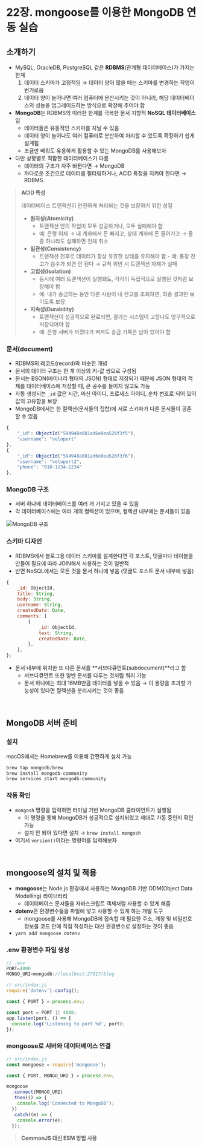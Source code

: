 # 22장. mongoose를 이용한 MongoDB 연동 실습

## 소개하기

- MySQL, OracleDB, PostgreSQL 같은 **RDBMS**(관계형 데이터베이스)가 가지는 한계
    1. 데이터 스키마가 고정적임 → 데이터 양이 많을 때는 스키마를 변경하는 작업이 번거로움
    2. 데이터 양이 늘어나면 여러 컴퓨터에 분산시키는 것이 아니라, 해당 데이터베이스의 성능을 업그레이드하는 방식으로 확장해 주어야 함
- **MongoDB**는 RDBMS의 이러한 한계를 극복한 문서 지향적 **NoSQL 데이터베이스**임
    - 데이터들은 유동적인 스키마를 지닐 수 있음
    - 데이터 양이 늘어나도 여러 컴퓨터로 분산하여 처리할 수 있도록 확장하기 쉽게 설계됨
    - 조금만 배워도 유용하게 활용할 수 있는 MongoDB를 사용해보자
- 다만 상황별로 적합한 데이터베이스가 다름
    - 데이터의 구조가 자주 바뀐다면 → MongoDB
    - 까다로운 조건으로 데이터를 필터링하거나, ACID 특정을 지켜야 한다면 → RDBMS

> **ACID 특성**
>
> 데이터베이스 트랜잭션이 안전하게 처리되는 것을 보장하기 위한 성질
> - **원자성(Atomicity)**
>    - 트랜잭션 안의 작업이 모두 성공하거나, 모두 실패해야 함
>    - 예: 은행 이체 → 내 계좌에서 돈 빠지고, 상대 계좌에 돈 들어가고 → 둘 중 하나라도 실패하면 전체 취소
> - **일관성(Consistency)**
>    - 트랜잭션 전후로 데이터가 항상 유효한 상태를 유지해야 함
    - 예: 통장 잔고가 음수가 되면 안 된다 → 규칙 위반 시 트랜잭션 자체가 실패
>- **고립성(Isolation)**
>    - 동시에 여러 트랜잭션이 실행돼도, 각각이 독립적으로 실행된 것처럼 보장해야 함
>    - 예: 내가 송금하는 동안 다른 사람이 내 잔고를 조회하면, 최종 결과만 보이도록 보장
>- **지속성(Durability)**
>    - 트랜잭션이 성공적으로 완료되면, 결과는 시스템이 고장나도 영구적으로 저장되어야 함
>    - 예: 은행 서버가 꺼졌다가 켜져도 송금 기록은 남아 있어야 함
</aside>

### 문서(document)

- RDBMS의 레코드(record)와 비슷한 개념
- 문서의 데이터 구조는 한 개 이상의 키-값 쌍으로 구성됨
- 문서는 BSON(바이너리 형태의 JSON) 형태로 저장되기 때문에 JSON 형태의 객체를 데이터베이스에 저장할 때, 큰 공수를 들이지 않고도 가능
- 자동 생성되는 `_id` 값은 시간, 머신 아이디, 프로세스 아이디, 순차 번호로 되어 있어 값의 고유함을 보장
- MongoDB에서는 한 컬렉션(문서들의 집합)에 서로 스키마가 다른 문서들이 공존할 수 있음

```jsx
{
	"_id": ObjectId("594948a081ad6e0ea526f3f5"),
	"username": "velopert"
},
{
	"_id": ObjectId("594948a081ad6e0ea526f3f6"),
	"username": "velopert2",
	"phone": "010-1234-1234"
},
```

### MongoDB 구조

- 서버 하나에 데이터베이스를 여러 개 가지고 있을 수 있음
- 각 데이터베이스에는 여러 개의 컬렉션이 있으며, 컬렉션 내부에는 문서들이 있음

![MongoDB 구조](https://github.com/user-attachments/assets/30ec2e74-c93a-46aa-bf98-c5cd196b2c94)

### 스키마 디자인

- RDBMS에서 블로그용 데이터 스키마를 설계한다면 각 포스트, 댓글마다 테이블을 만들어 필요에 따라 JOIN해서 사용하는 것이 일반적
- 반면 NoSQL에서는 모든 것을 문서 하나에 넣음 (댓글도 포스트 문서 내부에 넣음)

```jsx
{
	_id: ObjectId,
	title: String,
	body: String,
	username: String,
	createdDate: Date,
	comments: [
		{
			_id: ObjectId,
			text: String,
			createdDate: Date,
		},
	],
};
```

- 문서 내부에 위치한 또 다른 문서를 **서브다큐먼트(subdocument)**라고 함
    - 서브다큐먼트 또한 일반 문서를 다루는 것처럼 쿼리 가능
    - 문서 하나에는 최대 16MB만큼 데이터를 넣을 수 있음 → 이 용량을 초과할 가능성이 있다면 컬렉션을 분리시키는 것이 좋음

<br>

## MongoDB 서버 준비

### 설치

macOS에서는 Homebrew를 이용해 간편하게 설치 가능

```jsx
brew tap mongodb/brew
brew install mongodb-community
brew services start mongodb-community
```

### 작동 확인

- `mongosh` 명령을 입력하면 터미널 기반 MongoDB 클라이언트가 실행됨
    - 이 명령을 통해 MongoDB가 성공적으로 설치되었고 제대로 가동 중인지 확인 가능
    - 설치 안 되어 있다면 설치 → `brew install mongosh`
- 여기서 `version()`이라는 명령어를 입력해보자

<br>

## mongoose의 설치 및 적용

- **mongoose**는 Node.js 환경에서 사용하는 MongoDB 기반 ODM(Object Data Modelling) 라이브러리
    - 데이터베이스 문서들을 자바스크립트 객체처럼 사용할 수 있게 해줌
- **dotenv**은 환경변수들을 파일에 넣고 사용할 수 있게 하는 개발 도구
    - mongoose를 사용해 MongoDB에 접속할 때 필요한 주소, 계정 및 비밀번호 정보를 코드 안에 직접 작성하는 대신 환경변수로 설정하는 것이 좋음
- `yarn add mongoose dotenv`

### .env 환경변수 파일 생성

```jsx
// .env
PORT=4000
MONGO_URI=mongodb://localhost:27017/blog
```

```jsx
// src/index.js
require('dotenv').config();

const { PORT } = process.env;

const port = PORT || 4000;
app.listen(port, () => {
  console.log('Listening to port %d', port);
});
```

### mongoose로 서버와 데이터베이스 연결

```jsx
// src/index.js
const mongoose = require('mongoose');

const { PORT, MONGO_URI } = process.env;

mongoose
  .connect(MONGO_URI)
  .then(() => {
    console.log('Connected to MongoDB');
  })
  .catch((e) => {
    console.error(e);
  });
```

> **CommonJS 대신 ESM 방법 사용**